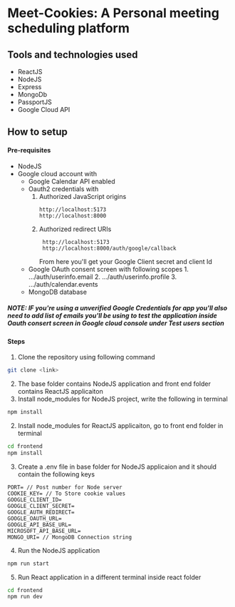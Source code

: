 # Meet-Cookies: A Personal meeting scheduling platform

## Tools and technologies used

- ReactJS
- NodeJS
- Express
- MongoDb
- PassportJS
- Google Cloud API

## How to setup

#### Pre-requisites

- NodeJS
- Google cloud account with
  - Google Calendar API enabled
  - Oauth2 credentials with
    1. Authorized JavaScript origins
       ```url
       http://localhost:5173
       http://localhost:8000
       ```
    2. Authorized redirect URIs
       ```url
       	http://localhost:5173
       	http://localhost:8000/auth/google/callback
       ```
       From here you'll get your Google Client secret and client Id
  - Google OAuth consent screen with following scopes 1. .../auth/userinfo.email 2. .../auth/userinfo.profile 3. .../auth/calendar.events
  - MongoDB database

##### NOTE: IF you're using a unverified Google Credentials for app you'll also need to add list of emails you'll be using to test the application inside Oauth consert screen in Google cloud console under Test users section

#### Steps

1. Clone the repository using following command

```bash
git clone <link>
```

2.  The base folder contains NodeJS application and front end folder contains ReactJS applicaiton
3.  Install node_modules for NodeJS project, write the following in terminal

```bash
npm install
```

2. Install node_modules for ReactJS applicaiton, go to front end folder in terminal

```bash
cd frontend
npm install
```

3. Create a .env file in base folder for NodeJS applicaion and it should contain the following keys

```
PORT= // Post number for Node server
COOKIE_KEY= // To Store cookie values
GOOGLE_CLIENT_ID=
GOOGLE_CLIENT_SECRET=
GOOGLE_AUTH_REDIRECT=
GOOGLE_OAUTH_URL=
GOOGLE_API_BASE_URL=
MICROSOFT_API_BASE_URL=
MONGO_URI= // MongoDB Connection string
```

4. Run the NodeJS application

```bash
npm run start
```

5. Run React application in a different terminal inside react folder

```bash
cd frontend
npm run dev
```
